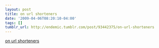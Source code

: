 ```yaml
---
layout: post
title: on url shorteners
date: '2009-04-06T08:20:10-04:00'
tags: []
tumblr_url: http://endemic.tumblr.com/post/93442375/on-url-shorteners
---
```

[on url shorteners](http://joshua.schachter.org/2009/04/on-url-shorteners.html)  
